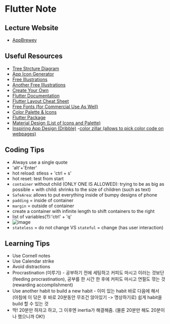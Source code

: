 # Flutter Note

## Lecture Website

- [AppBrewey](https://www.appbrewery.co/courses/flutter-development-bootcamp-with-dart/lectures/9986049)

## Useful Resources

- [Tree Strcture Diagram](https://app.diagrams.net/)
- [App Icon Generator](https://appicon.co/)
- [Free Illustrations](http://icons8.com/ouch)
- [Another Free Illustrations](https://www.vecteezy.com/)
- [Create Your Own](https://www.canva.com/)
- [Flutter Documentation](https://api.flutter.dev/index.html)
- [Flutter Layout Cheat Sheet](https://medium.com/flutter-community/flutter-layout-cheat-sheet-5363348d037e)
- [Free Fonts (for Commercial Use As Well)](https://fonts.google.com/)
- [Color Palette & Icons](https://www.materialpalette.com/)
- [Flutter Package](https://pub.dev/flutter/packages)
- [Material Design (List of Icons and Palette)](https://www.materialpalette.com/icons)
- [Inspiring App Design (Dribble)](https://dribbble.com/)
-[color zillar (allows to pick color code on webpages)](https://chrome.google.com/webstore/detail/colorzilla/bhlhnicpbhignbdhedgjhgdocnmhomnp?hl=en)

## Coding Tips

- Always use a single quote
- 'alt'+'Enter'
- hot reload: stless + 'ctrl + s'
- hot reset: test from start
- `container` without child (ONLY ONE IS ALLOWED): trying to be as big as possible + with child: shrinks to the size of children (such as text)
- `SafeArea`: allows to put everything inside of bumpy designs of phone
- `padding` = inside of container
- `margin` = outside of container
- create a container with infinite length to shift containers to the right
- list of variables(?):'ctrl' + 'q'
- ![image](https://user-images.githubusercontent.com/68700599/89716577-bf2bb300-d973-11ea-849d-8b11a5b5387e.png)
- `stateless` = do not change VS `stateful` = change (has user interaction)


## Learning Tips

- Use Cornell notes
- Use Calendar strike
- Avoid distractions
- Procrastination (미루기) - 공부하기 전에 세팅하고 커피도 마시고 이러는 것보단 (feeding procrastination), 공부를 한 시간 한 후에 커피도 마시고 연필도 깎는 것 (rewarding accomplishment)
- Use another habit to build a new habit - 이미 있는 habit 바로 다음에 해서 (아침에 이 닦은 후 바로 20분동안 무조건 앉아있기 -> 명상하기로) 쉽게 habit을 build 할 수 있는 것
- 딱! 20분만 하자고 하고, 그 이후엔 inertia가 해결해줌. (물론 20분만 해도 20분이나 했으니까 OK!)
